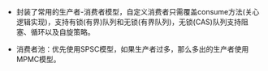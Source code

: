 - 封装了常用的生产者-消费者模型，自定义消费者只需覆盖consume方法(关心逻辑实现)，支持有锁(有界)队列和无锁(有界队列)，无锁(CAS)队列支持阻塞、循环以及自旋策略。

- 消费者池：优先使用SPSC模型，如果生产者过多，那么多出的生产者使用MPMC模型。


